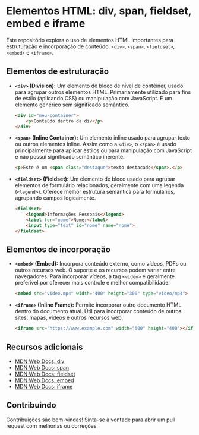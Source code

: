# Elementos HTML: div, span, fieldset, embed e iframe

Este repositório explora o uso de elementos HTML importantes para estruturação e incorporação de conteúdo: `<div>`, `<span>`, `<fieldset>`, `<embed>` e `<iframe>`.

## Elementos de estruturação

* **`<div>` (Division):** Um elemento de bloco de nível de contêiner, usado para agrupar outros elementos HTML.  Primariamente utilizado para fins de estilo (aplicando CSS) ou manipulação com JavaScript.  É um elemento genérico sem significado semântico.

    ```html
    <div id="meu-container">
        <p>Conteúdo dentro da div</p>
    </div>
    ```

* **`<span>` (Inline Container):** Um elemento inline usado para agrupar texto ou outros elementos inline.  Assim como a `<div>`, o `<span>` é usado principalmente para aplicar estilos ou para manipulação com JavaScript e não possui significado semântico inerente.

    ```html
    <p>Este é um <span class="destaque">texto destacado</span>.</p>
    ```

* **`<fieldset>` (Fieldset):** Um elemento de bloco usado para agrupar elementos de formulário relacionados, geralmente com uma legenda (`<legend>`).  Oferece melhor estrutura semântica para formulários, agrupando campos logicamente.

    ```html
    <fieldset>
        <legend>Informações Pessoais</legend>
        <label for="nome">Nome:</label>
        <input type="text" id="nome" name="nome">
    </fieldset>
    ```

## Elementos de incorporação

* **`<embed>` (Embed):**  Incorpora conteúdo externo, como vídeos, PDFs ou outros recursos web. O suporte e os recursos podem variar entre navegadores.  Para incorporar vídeos, a tag `<video>` é geralmente preferível por oferecer mais controle e melhor compatibilidade.

    ```html
    <embed src="video.mp4" width="400" height="300" type="video/mp4">
    ```

* **`<iframe>` (Inline Frame):** Permite incorporar outro documento HTML dentro do documento atual. Útil para incorporar conteúdo de outros sites, mapas, vídeos e outros recursos web.

    ```html
    <iframe src="https://www.example.com" width="600" height="400"></iframe>
    ```

## Recursos adicionais

* [MDN Web Docs: div](https://developer.mozilla.org/pt-BR/docs/Web/HTML/Element/div)
* [MDN Web Docs: span](https://developer.mozilla.org/pt-BR/docs/Web/HTML/Element/span)
* [MDN Web Docs: fieldset](https://developer.mozilla.org/pt-BR/docs/Web/HTML/Element/fieldset)
* [MDN Web Docs: embed](https://developer.mozilla.org/pt-BR/docs/Web/HTML/Element/embed)
* [MDN Web Docs: iframe](https://developer.mozilla.org/pt-BR/docs/Web/HTML/Element/iframe)


## Contribuindo

Contribuições são bem-vindas! Sinta-se à vontade para abrir um pull request com melhorias ou correções.